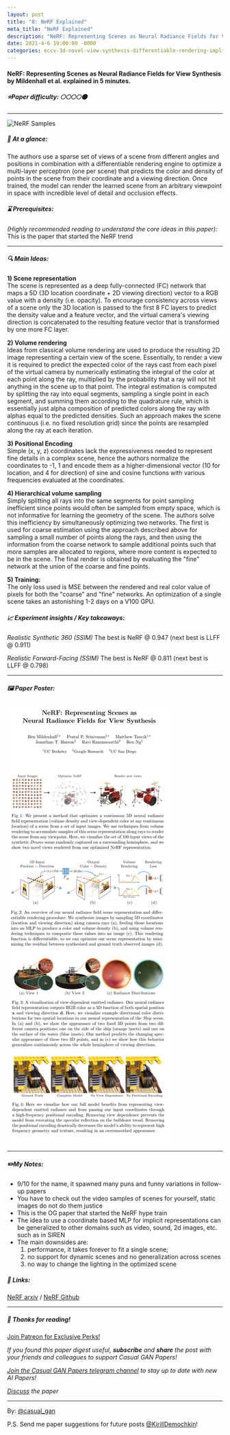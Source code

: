 ```yaml
---
layout: post
title: "8: NeRF Explained"
meta_title: "NeRF Explained"
description: "NeRF: Representing Scenes as Neural Radiance Fields for View Synthesis by Mildenhall et al. explained in 5 minutes."
date: 2021-4-6 19:00:00 -0000
categories: eccv-3d-novel-view-synthesis-differentiable-rendering-implicit-representation
---
```


#### NeRF: Representing Scenes as Neural Radiance Fields for View Synthesis by Mildenhall et al. explained in 5 minutes.

##### ⭐️Paper difficulty: 🌕🌕🌕🌕🌑

***

![NeRF Samples](/assets/images/nerf_teaser.gif "NeRF Samples")

##### 🎯 At a glance:

The authors use a sparse set of views of a scene from different angles and positions in combination with a differentiable rendering engine to optimize a multi-layer perceptron (one per scene) that predicts the color and density of points in the scene from their coordinate and a viewing direction. Once trained, the model can render the  learned scene from an arbitrary viewpoint in space with incredible level of detail and occlusion effects.

##### ⌛️ Prerequisites:

*(Highly recommended reading to understand the core ideas in this paper):*  
This is the paper that started the NeRF trend

***

##### 🔍 Main Ideas:

**1) Scene representation**  
The scene is represented as a deep fully-connected (FC) network that maps a 5D (3D location coordinate + 2D viewing direction) vector to a RGB value with a density (i.e. opacity). To encourage consistency across views of a scene only the 3D location is passed to the first 8 FC layers to predict the density value and a feature vector, and the virtual camera's viewing direction is concatenated to the resulting feature vector that is transformed by one more FC layer.

**2) Volume rendering**  
Ideas from classical volume rendering are used to produce the resulting 2D image representing a certain view of the scene. Essentially, to render a view it is required to predict the expected color of the rays cast from each pixel of the virtual camera by numerically estimating the integral of the color at each point along the ray, multiplied by the probability that a ray will not hit anything in the scene up to that point. The integral estimation is computed by splitting the ray into equal segments, sampling a single point in each segment, and summing them according to the quadrature rule, which is essentially just alpha composition of predicted colors along the ray with alphas equal to the predicted densities. Such an approach makes the scene continuous (i.e. no fixed resolution grid) since the points are resampled along the ray at each iteration.

**3) Positional Encoding**  
Simple (x, y, z) coordinates lack the expressiveness needed to represent fine details in a complex scene, hence the authors normalize the coordinates to -1, 1 and encode them as a higher-dimensional vector (10 for location, and 4 for direction) of sine and cosine functions with various frequencies evaluated at the coordinates.

**4) Hierarchical volume sampling**  
Simply splitting all rays into the same segments for point sampling inefficient since points would often be sampled from empty space, which is not informative for learning the geometry of the scene. The authors solve this inefficiency by simultaneously optimizing two networks. The first is used for coarse estimation using the approach described above for sampling a small number of points along the rays, and then using the information from the coarse network to sample additional points such that more samples are allocated to regions, where more content is expected to be in the scene. The final render is obtained by evaluating the "fine" network at the union of the coarse and fine points.

**5) Training:**  
The only loss used is MSE between the rendered and real color value of pixels for both the "coarse" and "fine" networks. An optimization of a single scene takes an astonishing 1-2 days on a V100 GPU.
##### 📈 Experiment insights / Key takeaways:

_Realistic Synthetic 360 (SSIM)_
The best is NeRF @ 0.947 (next best is LLFF @ 0.911)

_Realistic Forward-Facing (SSIM)_
The best is NeRF @ 0.811 (next best is LLFF @ 0.798) 

***

##### 🖼️ Paper Poster:

![NeRF Paper Poster](/assets/images/nerf.png "NeRF Paper Poster")

***

##### ✏️My Notes:

- 9/10 for the name, it spawned many puns and funny variations in follow-up papers
- You have to check out the video samples of scenes for yourself, static images do not do them justice
- This is the OG paper that started the NeRF hype train
- The idea to use a coordinate based MLP for implicit representations can be generalized to other domains such as video, sound, 2d images, etc. such as in SIREN
- The main downsides are:  
    1) performance, it takes forever to fit a single scene;  
    2) no support for dynamic scenes and no generalization across scenes   
    3) no way to change the lighting in the optimized scene  

##### 🔗 Links:
[NeRF arxiv](https://arxiv.org/abs/2003.08934) / [NeRF Github](https://github.com/bmild/nerf)

***

##### 👋 Thanks for reading!

<a href="https://www.patreon.com/bePatron?u=53448948" data-patreon-widget-type="become-patron-button">Join Patreon for Exclusive Perks!</a><script async src="https://c6.patreon.com/becomePatronButton.bundle.js"></script>

*If you found this paper digest useful, **subscribe** and **share** the post with your friends and colleagues to support Casual GAN Papers!*

*[Join the Casual GAN Papers telegram channel](https://t.me/joinchat/KeutnzlvetRkZGZi) to stay up to date with new AI Papers!*

*[Discuss](https://t.me/casual_gans_chat) the paper*

***

By: [@casual_gan](https://t.me/joinchat/KeutnzlvetRkZGZi)

P.S. Send me paper suggestions for future posts
[@KirillDemochkin](mailto:kdemochkin@gmail.com)!
